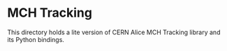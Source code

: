 # MCH Tracking

This directory holds a lite version of CERN Alice MCH Tracking library and its Python bindings.

